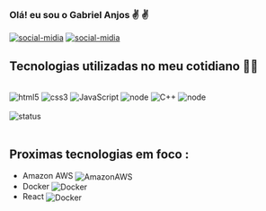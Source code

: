 ### Olá! eu sou o Gabriel Anjos ✌️ ✌️

[![social-midia](https://img.shields.io/badge/LinkedIn-0077B5?style=for-the-badge&logo=linkedin&logoColor=white)](https://www.linkedin.com/in/gabriel-anjos-60050b1b2/) [![social-midia](https://img.shields.io/badge/Instagram-E4405F?style=for-the-badge&logo=instagram&logoColor=white)](https://www.instagram.com/gabriel_anjos_Dev/)


## Tecnologias utilizadas no meu cotidiano 👨‍💻

<div style="display:inline_block"><br/>
    <img aligne = "center" alt = "html5" src = "https://img.shields.io/badge/HTML5-E34F26?style=for-the-badge&logo=html5&logoColor=white">
    <img aligne = "center" alt = "css3" src = "https://img.shields.io/badge/CSS-239120?&style=for-the-badge&logo=css3&logoColor=white">
    <img aligne = "center" alt = "JavaScript" src = "https://img.shields.io/badge/JavaScript-323330?style=for-the-badge&logo=javascript&logoColor=F7DF1E"/>
    <img aligne = "center" alt = "node" src =  	"https://img.shields.io/badge/Node.js-43853D?style=for-the-badge&logo=node.js&logoColor=white">
    <img aligne = "center" alt = "C++" src =  	 	"https://img.shields.io/badge/C%2B%2B-00599C?style=for-the-badge&logo=c%2B%2B&logoColor=white">
    <img aligne = "center" alt = "node" src =  	"https://img.shields.io/badge/MySQL-00000F?style=for-the-badge&logo=mysql&logoColor=white">
  </div><br/>
<div>
<img  alt = "status" src ="https://github-readme-stats.vercel.app/api/top-langs/?username=gabriel-anjos&theme=blue-green">
</div><br/>

##  Proximas tecnologias em foco :


<ul>
<li>Amazon AWS <img style="vertical-align:middle" aligne = "center" alt = "AmazonAWS" src = "https://img.shields.io/badge/Amazon_AWS-232F3E?style=for-the-badge&logo=amazon-aws&logoColor=white"> </li>
    
<li>Docker <img style="vertical-align:middle" aligne = "center" alt = "Docker" src = "https://img.shields.io/badge/Docker-2CA5E0?style=for-the-badge&logo=docker&logoColor=white"></li>

<li>React <img style="vertical-align:middle" aligne = "center" alt = "Docker" src = "https://img.shields.io/badge/React-20232A?style=for-the-badge&logo=react&logoColor=61DAFB"></li>
</ul>
